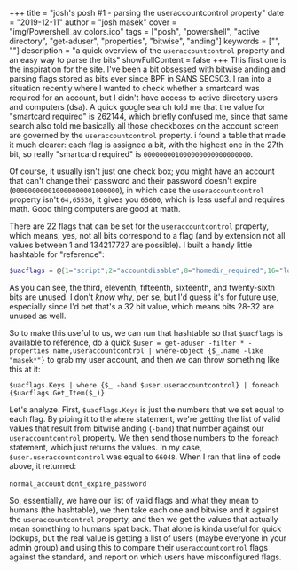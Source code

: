+++
title = "josh's posh #1 - parsing the useraccountcontrol property"
date = "2019-12-11"
author = "josh masek"
cover = "img/Powershell_av_colors.ico"
tags = ["posh", "powershell", "active directory", "get-aduser", "properties", "bitwise", "anding"]
keywords = ["", ""]
description = "a quick overview of the `useraccountcontrol` property and an easy way to parse the bits"
showFullContent = false
+++
This first one is the inspiration for the site. I've been a bit obsessed with bitwise anding and parsing flags stored as bits ever since BPF in SANS SEC503. I ran into a situation recently where I wanted to check whether a smartcard was required for an account, but I didn't have access to active directory users and computers (dsa). A quick google search told me that the value for "smartcard required" is 262144, which briefly confused me, since that same search also told me basically all those checkboxes on the account screen are governed by the `useraccountcontrol` property. i found a table that made it much clearer: each flag is assigned a bit, with the highest one in the 27th bit, so really "smartcard required" is `000000001000000000000000000`.

Of course, it usually isn't just one check box; you might have an account that can't change their password and their password doesn't expire (`000000000010000000001000000`), in which case the `useraccountcontrol` property isn't `64,65536`, it gives you `65600`, which is less useful and requires math. Good thing computers are good at math.

There are 22 flags that can be set for the `useraccountcontrol` property, which means, yes, not all bits correspond to a flag (and by extension not all values between 1 and 134217727 are possible). I built a handy little hashtable for "reference":

```powershell
$uacflags = @{1="script";2="accountdisable";8="homedir_required";16="lockout";32="passwd_notreqd";64="passwd_cant_change";128="encrypted_text_pwd_allowed";256="temp_duplicate_account";512="normal_account";2048="interdomain_trust_account";4096="workstation_trust_account";8192="server_trust_account";65536="dont_expire_password";131072="mns_logon_account";262144="smartcard_required";524288="trusted_for_delegation";1048576="not_delegated";2097152="use_des_key_only";4194304="dont_req_preauth";8388608="password_expired";16777216="trusted_to_auth_for_delegation";67108864="partial_secrets_account"}
```

As you can see, the third, eleventh, fifteenth, sixteenth, and twenty-sixth bits are unused. I don't *know* why, per se, but I'd guess it's for future use, especially since I'd bet that's a 32 bit value, which means bits 28-32 are unused as well.

So to make this useful to us, we can run that hashtable so that `$uacflags` is available to reference, do a quick `$user = get-aduser -filter * -properties name,useraccountcontrol | where-object {$_.name -like "masek*"}` to grab my user account, and then we can throw something like this at it:

`$uacflags.Keys | where {$_ -band $user.useraccountcontrol} | foreach {$uacflags.Get_Item($_)}`

Let's analyze. First, `$uacflags.Keys` is just the numbers that we set equal to each flag. By piping it to the `where` statement, we're getting the list of valid values that result from bitwise anding (`-band`) that number against our `useraccountcontrol` property. We then send those numbers to the `foreach` statement, which just returns the values. In my case, `$user.useraccountcontrol` was equal to `66048`. When I ran that line of code above, it returned:

`normal_account`
`dont_expire_password`

So, essentially, we have our list of valid flags and what they mean to humans (the hashtable), we then take each one and bitwise and it against the `useraccountcontrol` property, and then we get the values that actually mean something to humans spat back. That alone is kinda useful for quick lookups, but the real value is getting a list of users (maybe everyone in your admin group) and using this to compare their `useraccountcontrol` flags against the standard, and report on which users have misconfigured flags.